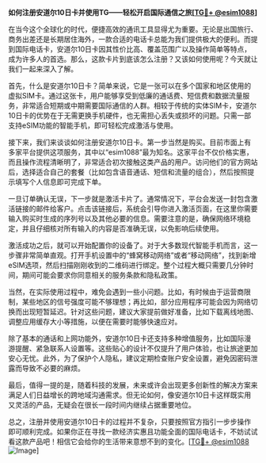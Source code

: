 **如何注册安道尔10日卡并使用TG——轻松开启国际通信之旅[[TG💪+ @esim1088](https://t.me/s/esim1088)]**

在当今这个全球化的时代，便捷高效的通讯工具显得尤为重要。无论是出国旅行、商务出差还是长期居住海外，一款合适的电话卡总能为我们提供极大的便利。而提到国际电话卡，安道尔10日卡因其性价比高、覆盖范围广以及操作简单等特点，成为许多人的首选。那么，这款卡片到底该怎么注册？又该如何使用呢？今天就让我们一起来深入了解。

首先，什么是安道尔10日卡？简单来说，它是一张可以在多个国家和地区使用的虚拟SIM卡。通过这张卡，用户能够享受到低廉的通话费、短信费和数据流量服务，非常适合短期或中期需要国际通信的人群。相较于传统的实体SIM卡，安道尔10日卡的优势在于无需更换手机硬件，也无需担心丢失或损坏的问题。只需一部支持eSIM功能的智能手机，即可轻松完成激活与使用。

接下来，我们来谈谈如何注册安道尔10日卡。第一步当然是购买。目前市面上有多家平台提供这项服务，其中以“esim1088”最为知名。这家平台不仅价格实惠，而且操作流程清晰明了，非常适合初次接触这类产品的用户。访问他们的官方网站后，选择适合自己的套餐（比如包含语音通话、短信和流量的组合），然后按照提示填写个人信息即可完成下单。

一旦订单确认无误，下一步就是激活卡片了。通常情况下，平台会发送一封包含激活链接的邮件给客户。点击该链接后，系统会引导你进入激活页面，在这里你需要输入购买时生成的序列号以及其他必要的信息。需要注意的是，确保网络环境稳定，并且仔细核对所有输入的内容是否准确无误，以免影响后续使用。

激活成功之后，就可以开始配置你的设备了。对于大多数现代智能手机而言，这一步骤非常简单直观。打开手机设置中的“蜂窝移动网络”或者“移动网络”，找到新增eSIM选项，然后扫描刚刚收到的二维码进行绑定。整个过程大概只需要几分钟时间，期间可能会要求你同意相关的服务条款和隐私政策。

当然，在实际使用过程中，难免会遇到一些小问题。比如，有时候由于运营商限制，某些地区的信号强度可能不够理想；再比如，部分应用程序可能会因为网络切换而出现短暂延迟。针对这些问题，建议大家提前做好准备，比如下载离线地图、调整应用缓存大小等措施，以便在需要时能够快速应对。

除了基本的通话和上网功能外，安道尔10日卡还支持多种增值服务，比如国际漫游提醒、紧急联系人设置等。这些贴心的设计不仅提升了用户体验，也让旅途更加安心无忧。此外，为了保护个人隐私，建议定期检查账户安全设置，避免因密码泄露而导致不必要的麻烦。

最后，值得一提的是，随着科技的发展，未来或许会出现更多创新性的解决方案来满足人们日益增长的跨地域沟通需求。但无论如何，像安道尔10日卡这样既实用又灵活的产品，无疑会在很长一段时间内继续占据重要地位。

总之，注册并使用安道尔10日卡的过程并不复杂，只要按照官方指引一步步操作即可顺利完成。如果你正在寻找一款经济实惠且功能全面的国际电话卡，不妨试试看这款产品吧！相信它会给你的生活带来意想不到的变化。[[TG💪+ @esim1088](https://t.me/s/esim1088) ![Image](https://i.postimg.cc/4NQfJmqS/Snipaste-2025-05-13-00-14-12.png)]